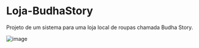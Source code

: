 # Loja-BudhaStory
Projeto de um sistema para uma loja local de roupas chamada Budha Story. 

![image](https://github.com/Aninha33/Loja-BudhaStory/assets/36998500/90044a51-0d17-4ba3-9562-fc4547d4b78c)
